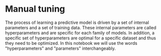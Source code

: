 # Manual tuning

The process of learning a predictive model is driven by a set of internal
parameters and a set of training data. These internal parameters are called
hyperparameters and are specific for each family of models. In addition, a
specific set of hyperparameters are optimal for a specific dataset and thus
they need to be optimized. In this notebook we will use the words
"hyperparameters" and "parameters" interchangeably.

```{tableofcontents}

```
